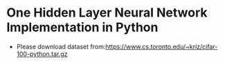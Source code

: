 # One Hidden Layer Neural Network Implementation in Python

* Please download dataset from:https://www.cs.toronto.edu/~kriz/cifar-100-python.tar.gz 

